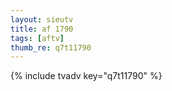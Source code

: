 ```yaml
--- 
layout: sieutv
title: af 1790
tags: [aftv]
thumb_re: q7t11790
---
```

{% include tvadv key="q7t11790" %} 
